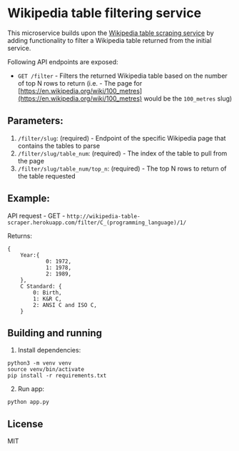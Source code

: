 # Wikipedia table filtering service

This microservice builds upon the [Wikipedia table scraping service](https://github.com/jaredtconnor/cs361-table-scraper) by adding functionality to filter a Wikipedia table returned from the initial service. 

Following API endpoints are exposed:

- `GET /filter` - Filters the returned Wikipedia table based on the number of top N rows to return (i.e. - The page for [https://en.wikipedia.org/wiki/100_metres](https://en.wikipedia.org/wiki/100_metres) would be the `100_metres` slug)

## Parameters: 

1) `/filter/slug`: (required) - Endpoint of the specific Wikipedia page that contains the tables to parse
2) `/filter/slug/table_num`: (required) - The index of the table to pull from the page
3)  `/filter/slug/table_num/top_n`: (required) - The top N rows to return of the table requested

## Example: 
API request - GET - `http://wikipedia-table-scraper.herokuapp.com/filter/C_(programming_language)/1/`

Returns: 
```
{
    Year:{ 
            0: 1972,
            1: 1978, 
            2: 1989, 
    }, 
    C Standard: { 
        0: Birth, 
        1: K&R C, 
        2: ANSI C and ISO C, 
    }
```

## Building and running

1) Install dependencies: 
```
python3 -m venv venv
source venv/bin/activate
pip install -r requirements.txt
```

2) Run app: 
``` 
python app.py
```

## License
MIT